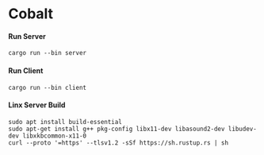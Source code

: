 # Cobalt


#### Run Server
`cargo run --bin server`

#### Run Client
`cargo run --bin client`

#### Linx Server Build
```
sudo apt install build-essential
sudo apt-get install g++ pkg-config libx11-dev libasound2-dev libudev-dev libxkbcommon-x11-0
curl --proto '=https' --tlsv1.2 -sSf https://sh.rustup.rs | sh
```